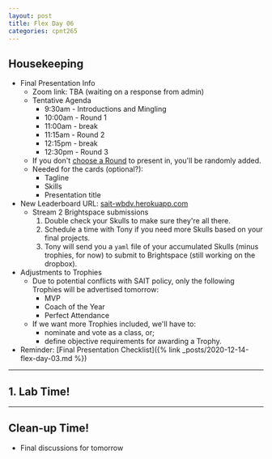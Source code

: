 ```yaml
---
layout: post
title: Flex Day 06
categories: cpnt265
---
```


## Housekeeping
- Final Presentation Info
  - Zoom link: TBA (waiting on a response from admin)
  - Tentative Agenda
    - 9:30am - Introductions and Mingling
    - 10:00am - Round 1
    - 11:00am - break
    - 11:15am - Round 2
    - 12:15pm - break
    - 12:30pm - Round 3
  - If you don't [choose a Round](https://github.com/sait-wbdv/finals) to present in, you'll be randomly added.
  - Needed for the cards (optional?):
    - Tagline
    - Skills
    - Presentation title
- New Leaderboard URL: [sait-wbdv.herokuapp.com](https://sait-wbdv.herokuapp.com/)
  - Stream 2 Brightspace submissions
    1. Double check your Skulls to make sure they're all there.
    2. Schedule a time with Tony if you need more Skulls based on your final projects.
    3. Tony will send you a `yaml` file of your accumulated Skulls (minus trophies, for now) to submit to Brightspace (still working on the dropbox).
- Adjustments to Trophies
  - Due to potential conflicts with SAIT policy, only the following Trophies will be advertised tomorrow:
    - MVP
    - Coach of the Year
    - Perfect Attendance
  - If we want more Trophies included, we'll have to:
    - nominate and vote as a class, or;
    - define objective requirements for awarding a Trophy.
- Reminder: [Final Presentation Checklist]({% link _posts/2020-12-14-flex-day-03.md %})

---

## 1. Lab Time!

---

## Clean-up Time!
- Final discussions for tomorrow